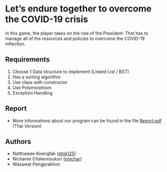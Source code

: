 

# Let’s endure together to overcome the COVID-19 crisis

In this game, the player takes on the role of the President. That has to manage all of the resources and policies to overcome the COVID-19 inflection.

## Requirements

1. Choose 1 Data structure to implement (Linked List / BST)
2. Has a sorting algorithm
3. Use class with constructor
4. Use Polymorphism
5. Exception Handling

## Report

- More informations about our program can be found in the file [Report.pdf](https://github.com/nnichar/Let-endure-together-to-overcome-the-COVID-19-crisis/blob/main/Report.pdf) (Thai Version)

## Authors

- Natthawee Koengfak ([etnk125](https://github.com/etnk125))
- Nicharee Chalermsuksri ([nnichar](https://github.com/nnichar)) 
- Wasawat Pengprakhon
